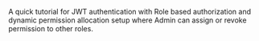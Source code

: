 A quick tutorial for JWT authentication with Role based authorization and dynamic permission allocation setup where Admin can assign or revoke permission to other roles.
